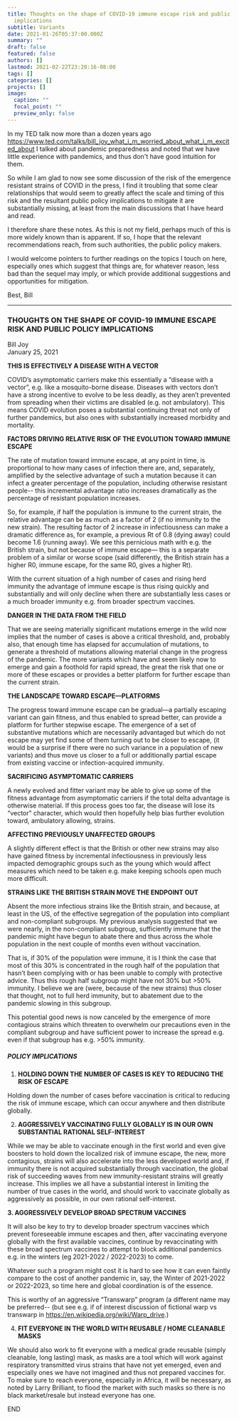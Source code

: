 ```yaml
---
title: Thoughts on the shape of COVID-19 immune escape risk and public policy
  implications
subtitle: Variants
date: 2021-01-26T05:37:00.000Z
summary: ""
draft: false
featured: false
authors: []
lastmod: 2021-02-22T23:20:16-08:00
tags: []
categories: []
projects: []
image:
  caption: ""
  focal_point: ""
  preview_only: false
---
```

In my TED talk now more than a dozen years ago https://www.ted.com/talks/bill_joy_what_i_m_worried_about_what_i_m_excited_about
I talked about pandemic preparedness and noted that we have little experience with pandemics, and thus don't have good intuition for them.

So while I am glad to now see some discussion of the risk of the emergence resistant strains of COVID in the press, I find it troubling that some clear relationships that would seem to greatly affect the scale and timing of this risk and the resultant public policy implications to mitigate it are substantially missing, at least from the main discussions that I have heard and read.

I therefore share these notes. As this is not my field, perhaps much of this is more widely known than is apparent. If so, I hope that the relevant recommendations reach, from such authorities, the public policy makers.

I would welcome pointers to further readings on the topics I touch on here, especially ones which suggest that things are, for whatever reason, less bad than the sequel may imply, or which provide additional suggestions and opportunities for mitigation.

Best, Bill

- - -

### THOUGHTS ON THE SHAPE OF COVID-19 IMMUNE ESCAPE RISK AND PUBLIC POLICY IMPLICATIONS

Bill Joy<br>
January 25, 2021

**THIS IS EFFECTIVELY A DISEASE WITH A VECTOR**

COVID’s asymptomatic carriers make this essentially a “disease with a vector”,
e.g. like a mosquito-borne disease. Diseases with vectors don’t have a strong incentive to evolve to be less deadly, as they aren’t prevented from spreading when their victims are disabled (e.g. not ambulatory). This means COVID evolution poses a substantial continuing threat not only of further pandemics, but also ones with substantially increased morbidity and mortality.

**FACTORS DRIVING RELATIVE RISK OF THE EVOLUTION TOWARD IMMUNE ESCAPE**

The rate of mutation toward immune escape, at any point in time, is proportional to how many cases of infection there are, and, separately, amplified by the selective advantage of such a mutation because it can infect a greater percentage of the population, including otherwise resistant people-- this incremental advantage ratio increases dramatically as the percentage of resistant population increases.

So, for example, if half the population is immune to the current strain, the relative advantage can be as much as a factor of 2 (if no immunity to the new strain). The resulting factor of 2 increase in infectiousness can make a dramatic difference as, for example, a previous Rt of 0.8 (dying away) could become 1.6 (running away). We see this pernicious math with e.g. the British strain, but not because of immune escape—
this is a separate problem of a similar or worse scope (said differently, the British strain has a higher R0, immune escape, for the same R0, gives a higher Rt).

With the current situation of a high number of cases and rising herd immunity
the advantage of immune escape is thus rising quickly and substantially and will only decline when there are substantially less cases or a much broader immunity e.g. from broader spectrum vaccines.

**DANGER IN THE DATA FROM THE FIELD**

That we are seeing materially significant mutations emerge in the wild now implies
that the number of cases is above a critical threshold,
and, probably also, that enough time has elapsed for accumulation of mutations,
to generate a threshold of mutations allowing material change in the progress of the pandemic. The more variants which have and seem likely now to emerge and gain a foothold for rapid spread, the great the risk that one or more of these escapes or provides a better platform for further escape than the current strain.

**THE LANDSCAPE TOWARD ESCAPE—PLATFORMS**

The progress toward immune escape can be gradual—a partially escaping variant
can gain fitness, and thus enabled to spread better, can provide a platform for further stepwise escape. The emergence of a set of substantive mutations which are necessarily advantaged but which do not escape may yet find some of them turning out to be closer to escape, (it would be a surprise if there were no such variance in a population of new variants) and thus move us closer to a full or additionally partial escape from existing vaccine or infection-acquired immunity.

**SACRIFICING ASYMPTOMATIC CARRIERS**

A newly evolved and fitter variant may be able to give up some of the
fitness advantage from asymptomatic carriers if the total delta advantage is otherwise material.
If this process goes too far, the disease will lose its “vector" character,
which would then hopefully help bias further evolution toward, ambulatory allowing, strains.

**AFFECTING PREVIOUSLY UNAFFECTED GROUPS**

A slightly different effect is that the British or other new strains
may also have gained fitness by incremental infectiousness
in previously less impacted demographic groups such as the young
which would affect measures which need to be taken
e.g. make keeping schools open much more difficult.

**STRAINS LIKE THE BRITISH STRAIN MOVE THE ENDPOINT OUT**

Absent the more infectious strains like the British strain, and because, at least in the US,
of the effective segregation of the population into compliant and non-compliant subgroups.
My previous analysis suggested that we were nearly, in the non-compliant subgroup,
sufficiently immune that the pandemic might have begun to abate there
and thus across the whole population
in the next couple of months even without vaccination.

That is, if 30% of the population were immune, it is I think the case that most of this 30%
is concentrated in the rough half of the population that hasn’t been complying with or has been unable to comply with protective advice. Thus this rough half subgroup might
have not 30% but >50% immunity. I believe we are (were, because of the new strains) thus closer that thought, not to full herd immunity, but to abatement due to the pandemic slowing in this subgroup.

This potential good news is now canceled by the emergence of more contagious strains
which threaten to overwhelm our precautions even in the compliant subgroup
and have sufficient power to increase the spread e.g. even if that subgroup has e.g. >50% immunity.

##### POLICY IMPLICATIONS

1. **HOLDING DOWN THE NUMBER OF CASES IS KEY TO REDUCING THE RISK OF ESCAPE**

Holding down the number of cases before vaccination is critical to reducing the risk of immune escape, which can occur anywhere and then distribute globally.

2. **AGGRESSIVELY VACCINATING FULLY GLOBALLY IS IN OUR OWN SUBSTANTIAL RATIONAL SELF-INTEREST**

While we may be able to vaccinate enough in the first world and even give boosters
to hold down the localized risk of immune escape, the new, more contagious, strains will also accelerate into the less developed world and, if immunity there is not acquired substantially through vaccination, the global risk of succeeding waves from new immunity-resistant strains will greatly increase. This implies we all have a substantial interest in limiting the number of true cases in the world, and should work to vaccinate globally as aggressively as possible, in our own rational self-interest.

**3. AGGRESSIVELY DEVELOP BROAD SPECTRUM VACCINES**

It will also be key to try to develop broader spectrum vaccines which prevent foreseeable immune escapes and then, after vaccinating everyone globally with the first available vaccines, continue by revaccinating with these broad spectrum vaccines
to attempt to block additional pandemics e.g. in the winters (eg 2021-2022 / 2022-2023) to come.


Whatever such a program might cost it is hard to see how it can even faintly compare
to the cost of another pandemic in, say, the Winter of 2021-2022 or 2022-2023, so time here and global coordination is of the essence.

This is worthy of an aggressive “Transwarp” program (a different name may be preferred--
(but see e.g. if of interest discussion of fictional warp vs transwarp in https://en.wikipedia.org/wiki/Warp_drive.)

4. **FIT EVERYONE IN THE WORLD WITH REUSABLE / HOME CLEANABLE MASKS**

We should also work to fit everyone with a medical grade reusable (simply cleanable, long lasting) mask, as masks are a tool which will work against respiratory transmitted virus strains that have not yet emerged, even and especially ones we have not imagined and thus not prepared vaccines for. To make sure to reach everyone, especially in Africa, it will be necessary, as noted by Larry Brilliant, to flood the market with such masks so there is no black market/resale but instead everyone has one.

END